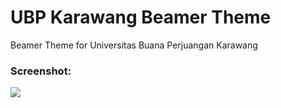# UBP Karawang Beamer Theme
Beamer Theme for Universitas Buana Perjuangan Karawang

### Screenshot:
![](https://github.com/sitelmi/UBPKarawangBeamerTheme/blob/master/screenshot.jpg)
